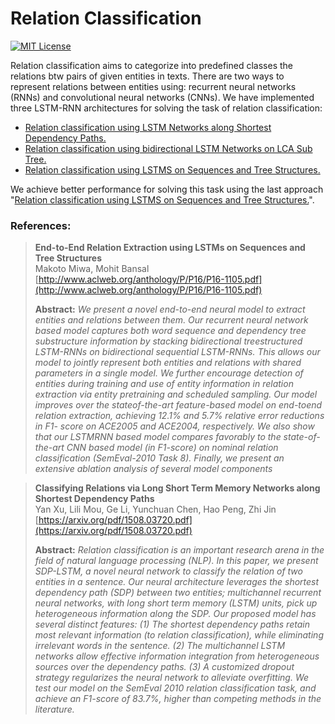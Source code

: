 # Relation Classification 

[![MIT License](https://img.shields.io/badge/license-MIT-green.svg)](https://opensource.org/licenses/MIT) 

Relation classification aims to categorize into predefined classes the relations btw pairs of given entities in texts. There are two ways to represent relations between entities using: recurrent neural networks (RNNs) and convolutional neural networks (CNNs). We have implemented three LSTM-RNN architectures for solving the task of relation classification:
* [Relation classification using LSTM Networks along Shortest Dependency Paths.](https://github.com/Sshanu/Relation-Classification/tree/master/LCA%20Shortest%20Path)
* [Relation classification using bidirectional LSTM Networks on LCA Sub Tree.](https://github.com/Sshanu/Relation-Classification/tree/master/LCA%20SubTree)
* [Relation classification using LSTMS on Sequences and Tree Structures.](https://github.com/Sshanu/Relation-Classification/tree/master/LSTM%20Seq%20and%20Tree)

We achieve better performance for solving this task using the last approach "[Relation classification using LSTMS on Sequences and Tree Structures.](https://github.com/Sshanu/Relation-Classification/tree/master/LSTM%20Seq%20and%20Tree)".


### References:

> **End-to-End Relation Extraction using LSTMs on Sequences and Tree Structures**<br>
> Makoto Miwa, Mohit Bansal<br>
> [http://www.aclweb.org/anthology/P/P16/P16-1105.pdf](http://www.aclweb.org/anthology/P/P16/P16-1105.pdf)
> 
> **Abstract:** *We present a novel end-to-end neural
model to extract entities and relations between them. Our recurrent neural network based model captures both word sequence and dependency tree substructure
information by stacking bidirectional treestructured LSTM-RNNs on bidirectional
sequential LSTM-RNNs. This allows our
model to jointly represent both entities and
relations with shared parameters in a single model. We further encourage detection of entities during training and use of
entity information in relation extraction
via entity pretraining and scheduled sampling. Our model improves over the stateof-the-art feature-based model on end-toend relation extraction, achieving 12.1%
and 5.7% relative error reductions in F1-
score on ACE2005 and ACE2004, respectively. We also show that our LSTMRNN based model compares favorably to
the state-of-the-art CNN based model (in
F1-score) on nominal relation classification (SemEval-2010 Task 8). Finally, we
present an extensive ablation analysis of
several model components*

> **Classifying Relations via Long Short Term Memory Networks along Shortest Dependency Paths**<br>
> Yan Xu, Lili Mou, Ge Li, Yunchuan Chen, Hao Peng, Zhi Jin<br>
> [https://arxiv.org/pdf/1508.03720.pdf](https://arxiv.org/pdf/1508.03720.pdf)
> 
> **Abstract:** *Relation classification is an important research arena in the field of natural language processing (NLP). In this paper, we
present SDP-LSTM, a novel neural network to classify the relation of two entities in a sentence. Our neural architecture
leverages the shortest dependency path
(SDP) between two entities; multichannel recurrent neural networks, with long
short term memory (LSTM) units, pick
up heterogeneous information along the
SDP. Our proposed model has several distinct features: (1) The shortest dependency
paths retain most relevant information (to
relation classification), while eliminating
irrelevant words in the sentence. (2) The
multichannel LSTM networks allow effective information integration from heterogeneous sources over the dependency
paths. (3) A customized dropout strategy
regularizes the neural network to alleviate overfitting. We test our model on the
SemEval 2010 relation classification task,
and achieve an F1-score of 83.7%, higher
than competing methods in the literature.*
